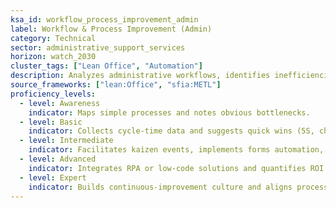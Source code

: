 ```yaml
---
ksa_id: workflow_process_improvement_admin
label: Workflow & Process Improvement (Admin)
category: Technical
sector: administrative_support_services
horizon: watch_2030
cluster_tags: ["Lean Office", "Automation"]
description: Analyzes administrative workflows, identifies inefficiencies, and implements process improvements using lean and digital-automation techniques.
source_frameworks: ["lean:Office", "sfia:METL"]
proficiency_levels:
  - level: Awareness
    indicator: Maps simple processes and notes obvious bottlenecks.
  - level: Basic
    indicator: Collects cycle-time data and suggests quick wins (5S, checklists).
  - level: Intermediate
    indicator: Facilitates kaizen events, implements forms automation, and tracks KPIs.
  - level: Advanced
    indicator: Integrates RPA or low-code solutions and quantifies ROI of improvements.
  - level: Expert
    indicator: Builds continuous-improvement culture and aligns process metrics with strategic objectives.
---
```

